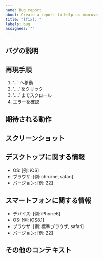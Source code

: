 ```yaml
---
name: Bug report
about: Create a report to help us improve
title: "[fix]: "
labels: bug
assignees: ""
---
```


## バグの説明

<!-- バグの内容を明確かつ簡潔に説明してください。 -->

## 再現手順

<!-- バグを再現する手順を以下に記述してください： -->

1. '...' へ移動
2. '....' をクリック
3. '....' までスクロール
4. エラーを確認

## 期待される動作

<!-- 期待される動作について、明確かつ簡潔に説明してください。 -->

## スクリーンショット

<!-- 問題を説明するのに役立つ場合、スクリーンショットをここに追加してください。 -->

## デスクトップに関する情報

<!-- 以下の情報を記入してください： -->

- OS: [例: iOS]
- ブラウザ: [例: chrome, safari]
- バージョン: [例: 22]

## スマートフォンに関する情報

<!-- 以下の情報を記入してください： -->

- デバイス: [例: iPhone6]
- OS: [例: iOS8.1]
- ブラウザ: [例: 標準ブラウザ, safari]
- バージョン: [例: 22]

## その他のコンテキスト

<!-- 問題についてのその他のコンテキストをここに追加してください。 -->
